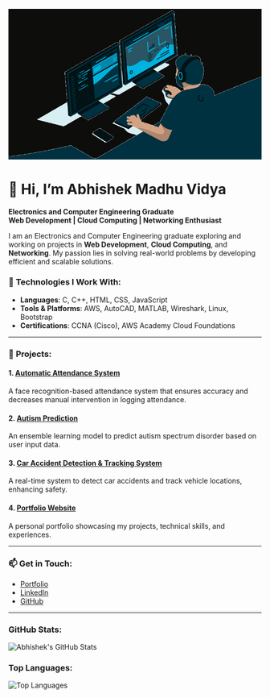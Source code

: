 ![Alt Text](https://github.com/Abhishek007-7/Abhishek007-7/blob/main/user.gif)

# 👋 Hi, I’m Abhishek Madhu Vidya  
**Electronics and Computer Engineering Graduate**  
**Web Development | Cloud Computing | Networking Enthusiast**

I am an Electronics and Computer Engineering graduate exploring and working on projects in **Web Development**, **Cloud Computing**, and **Networking**. My passion lies in solving real-world problems by developing efficient and scalable solutions.

### 🔧 **Technologies I Work With:**
- **Languages**: C, C++, HTML, CSS, JavaScript
- **Tools & Platforms**: AWS, AutoCAD, MATLAB, Wireshark, Linux, Bootstrap
- **Certifications**: CCNA (Cisco), AWS Academy Cloud Foundations

---

### 🌟 **Projects:**

#### 1. [Automatic Attendance System](https://github.com/Abhishek007-7/Automatic-Attendance-System)
A face recognition-based attendance system that ensures accuracy and decreases manual intervention in logging attendance.

#### 2. [Autism Prediction](https://github.com/Abhishek007-7/Autism-Prediction-Using-ML)
An ensemble learning model to predict autism spectrum disorder based on user input data.

#### 3. [Car Accident Detection & Tracking System](https://github.com/Abhishek007-7/Car-Accident-Detection)
A real-time system to detect car accidents and track vehicle locations, enhancing safety.

#### 4. [Portfolio Website](https://github.com/Abhishek007-7/My_Portfolio)
A personal portfolio showcasing my projects, technical skills, and experiences.

---

### 📫 **Get in Touch:**
- [Portfolio](https://abhishek007-7.github.io/My_Portfolio/)
- [LinkedIn](https://www.linkedin.com/in/abhishek-mv-2a1003109/)
- [GitHub](https://github.com/Abhishek007-7)

---

### GitHub Stats:

![Abhishek's GitHub Stats](https://github-readme-stats.vercel.app/api?username=Abhishek007-7&show_icons=true&theme=radical)

### Top Languages:

![Top Languages](https://github-readme-stats.vercel.app/api/top-langs/?username=Abhishek007-7&layout=compact&theme=radical)

